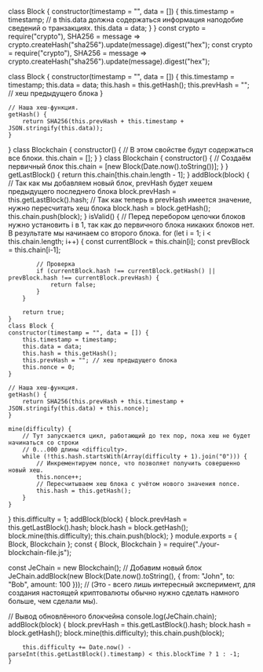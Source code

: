 class Block {
    constructor(timestamp = "", data = []) {
        this.timestamp = timestamp;
        // в this.data должна содержаться информация наподобие сведений о транзакциях.
        this.data = data;
    }
}
const crypto = require("crypto"), SHA256 = message => crypto.createHash("sha256").update(message).digest("hex");
const crypto = require("crypto"), SHA256 = message => crypto.createHash("sha256").update(message).digest("hex");

class Block {
    constructor(timestamp = "", data = []) {
        this.timestamp = timestamp;
        this.data = data;
        this.hash = this.getHash();
        this.prevHash = ""; // хеш предыдущего блока
    }

    // Наша хеш-функция.
    getHash() {
        return SHA256(this.prevHash + this.timestamp + JSON.stringify(this.data));
    }
}
class Blockchain {
    constructor() {
        // В этом свойстве будут содержаться все блоки.
        this.chain = [];
    }
}
class Blockchain {
    constructor() {
        // Создаём первичный блок
        this.chain = [new Block(Date.now().toString())];
    }
}
 getLastBlock() {
        return this.chain[this.chain.length - 1];
    }
    addBlock(block) {
        // Так как мы добавляем новый блок, prevHash будет хешем предыдущего последнего блока
        block.prevHash = this.getLastBlock().hash;
        // Так как теперь в prevHash имеется значение, нужно пересчитать хеш блока
        block.hash = block.getHash();
        this.chain.push(block);
    }
    isValid() {
        // Перед перебором цепочки блоков нужно установить i в 1, так как до первичного блока никаких блоков нет. В результате мы начинаем со второго блока.
        for (let i = 1; i < this.chain.length; i++) {
            const currentBlock = this.chain[i];
            const prevBlock = this.chain[i-1];

            // Проверка
            if (currentBlock.hash !== currentBlock.getHash() || prevBlock.hash !== currentBlock.prevHash) {
                return false;
            }
        }

        return true;
    }
    class Block {
    constructor(timestamp = "", data = []) {
        this.timestamp = timestamp;
        this.data = data;
        this.hash = this.getHash();
        this.prevHash = ""; // хеш предыдущего блока
        this.nonce = 0;
    }

    // Наша хеш-функция.
    getHash() {
        return SHA256(this.prevHash + this.timestamp + JSON.stringify(this.data) + this.nonce);
    }

    mine(difficulty) {
        // Тут запускается цикл, работающий до тех пор, пока хеш не будет начинаться со строки 
        // 0...000 длины <difficulty>.
        while (!this.hash.startsWith(Array(difficulty + 1).join("0"))) {
            // Инкрементируем nonce, что позволяет получить совершенно новый хеш.
            this.nonce++;
            // Пересчитываем хеш блока с учётом нового значения nonce.
            this.hash = this.getHash();
        }
    }
}
this.difficulty = 1;
addBlock(block) {
        block.prevHash = this.getLastBlock().hash;
        block.hash = block.getHash();
        block.mine(this.difficulty);
        this.chain.push(block);
    }
module.exports = { Block, Blockchain };
const { Block, Blockchain } = require("./your-blockchain-file.js");

const JeChain = new Blockchain();
// Добавим новый блок
JeChain.addBlock(new Block(Date.now().toString(), { from: "John", to: "Bob", amount: 100 }));
// (Это - всего лишь интересный эксперимент, для создания настоящей криптовалюты обычно нужно сделать намного больше, чем сделали мы).

// Вывод обновлённого блокчейна
console.log(JeChain.chain);
 addBlock(block) {
        block.prevHash = this.getLastBlock().hash;
        block.hash = block.getHash();
        block.mine(this.difficulty);
        this.chain.push(block);

        this.difficulty += Date.now() - parseInt(this.getLastBlock().timestamp) < this.blockTime ? 1 : -1;
    }
